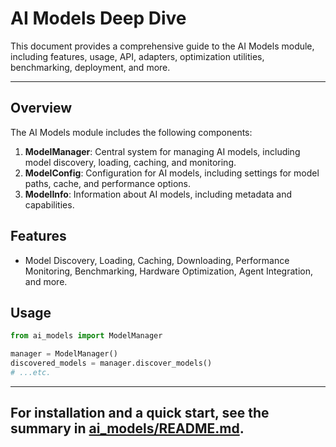 # AI Models Deep Dive

This document provides a comprehensive guide to the AI Models module, including features, usage, API, adapters, optimization utilities, benchmarking, deployment, and more.

---

<!--
The content below was migrated from ai_models/README.md. For installation and quick usage, see the summary in the module directory.
-->

## Overview

The AI Models module includes the following components:

1. **ModelManager**: Central system for managing AI models, including model discovery, loading, caching, and monitoring.
2. **ModelConfig**: Configuration for AI models, including settings for model paths, cache, and performance options.
3. **ModelInfo**: Information about AI models, including metadata and capabilities.

## Features

- Model Discovery, Loading, Caching, Downloading, Performance Monitoring, Benchmarking, Hardware Optimization, Agent Integration, and more.

## Usage

<!-- (Usage examples and code snippets remain as in the original README) -->

```python
from ai_models import ModelManager

manager = ModelManager()
discovered_models = manager.discover_models()
# ...etc.
```

<!-- Add all other usage, configuration, adapters, optimization, benchmarking, and CLI details from the original README here. -->

<!-- The detailed documentation content from ai_models/README.md is inserted here. See the source for the full text. -->

---

## For installation and a quick start, see the summary in [ai_models/README.md](../../../../ai_models/README.md).